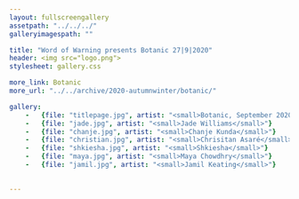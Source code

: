 ```yaml
---
layout: fullscreengallery
assetpath: "../../../"
galleryimagespath: ""

title: "Word of Warning presents Botanic 27|9|2020"
header: <img src="logo.png">
stylesheet: gallery.css

more_link: Botanic
more_url: "../../archive/2020-autumnwinter/botanic/"

gallery:
    -   {file: "titlepage.jpg", artist: "<small>Botanic, September 2020</small>", show: "<small>Images copyright &copy;2020 Divergency</small>"}
    -   {file: "jade.jpg", artist: "<small>Jade Williams</small>"}
    -   {file: "chanje.jpg", artist: "<small>Chanje Kunda</small>"}
    -   {file: "christian.jpg", artist: "<small>Chrisitan Asaré</small>"}
    -   {file: "shkiesha.jpg", artist: "<small>Shkiesha</small>"}
    -   {file: "maya.jpg", artist: "<small>Maya Chowdhry</small>"}
    -   {file: "jamil.jpg", artist: "<small>Jamil Keating</small>"}
   

---
```

